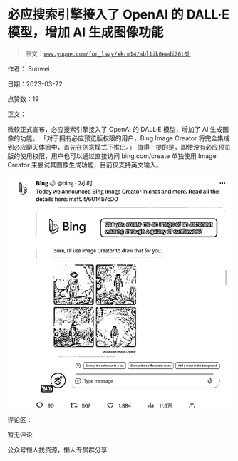 # 必应搜索引擎接入了 OpenAI 的 DALL·E 模型，增加 AI 生成图像功能

> 原文：[`www.yuque.com/for_lazy/xkrm14/mbl1ik0ewdi26t0h`](https://www.yuque.com/for_lazy/xkrm14/mbl1ik0ewdi26t0h)



作者： Sunwei



日期：2023-03-22



点赞数：19



正文：



微软正式宣布，必应搜索引擎接入了 OpenAI 的 DALL·E 模型，增加了 AI 生成图像的功能。 「对于拥有必应预览版权限的用户，Bing Image Creator 将完全集成到必应聊天体验中，首先在创意模式下推出。」 值得一提的是，即使没有必应预览版的使用权限，用户也可以通过直接访问 bing.com/create 单独使用 Image Creator 来尝试其图像生成功能，目前仅支持英文输入。



![](img/05be909182a0e5c22bafdaff5f05b0d6.png)



评论区：



暂无评论



公众号懒人找资源，懒人专属群分享

